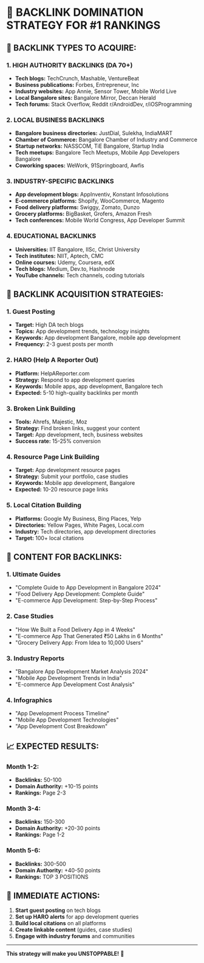 # 🚀 BACKLINK DOMINATION STRATEGY FOR #1 RANKINGS

## **🎯 BACKLINK TYPES TO ACQUIRE:**

### **1. HIGH AUTHORITY BACKLINKS (DA 70+)**
- **Tech blogs:** TechCrunch, Mashable, VentureBeat
- **Business publications:** Forbes, Entrepreneur, Inc
- **Industry websites:** App Annie, Sensor Tower, Mobile World Live
- **Local Bangalore sites:** Bangalore Mirror, Deccan Herald
- **Tech forums:** Stack Overflow, Reddit r/AndroidDev, r/iOSProgramming

### **2. LOCAL BUSINESS BACKLINKS**
- **Bangalore business directories:** JustDial, Sulekha, IndiaMART
- **Chamber of Commerce:** Bangalore Chamber of Industry and Commerce
- **Startup networks:** NASSCOM, TiE Bangalore, Startup India
- **Tech meetups:** Bangalore Tech Meetups, Mobile App Developers Bangalore
- **Coworking spaces:** WeWork, 91Springboard, Awfis

### **3. INDUSTRY-SPECIFIC BACKLINKS**
- **App development blogs:** AppInventiv, Konstant Infosolutions
- **E-commerce platforms:** Shopify, WooCommerce, Magento
- **Food delivery platforms:** Swiggy, Zomato, Dunzo
- **Grocery platforms:** BigBasket, Grofers, Amazon Fresh
- **Tech conferences:** Mobile World Congress, App Developer Summit

### **4. EDUCATIONAL BACKLINKS**
- **Universities:** IIT Bangalore, IISc, Christ University
- **Tech institutes:** NIIT, Aptech, CMC
- **Online courses:** Udemy, Coursera, edX
- **Tech blogs:** Medium, Dev.to, Hashnode
- **YouTube channels:** Tech channels, coding tutorials

## **📱 BACKLINK ACQUISITION STRATEGIES:**

### **1. Guest Posting**
- **Target:** High DA tech blogs
- **Topics:** App development trends, technology insights
- **Keywords:** App development Bangalore, mobile app development
- **Frequency:** 2-3 guest posts per month

### **2. HARO (Help A Reporter Out)**
- **Platform:** HelpAReporter.com
- **Strategy:** Respond to app development queries
- **Keywords:** Mobile apps, app development, Bangalore tech
- **Expected:** 5-10 high-quality backlinks per month

### **3. Broken Link Building**
- **Tools:** Ahrefs, Majestic, Moz
- **Strategy:** Find broken links, suggest your content
- **Target:** App development, tech, business websites
- **Success rate:** 15-25% conversion

### **4. Resource Page Link Building**
- **Target:** App development resource pages
- **Strategy:** Submit your portfolio, case studies
- **Keywords:** Mobile app development, Bangalore
- **Expected:** 10-20 resource page links

### **5. Local Citation Building**
- **Platforms:** Google My Business, Bing Places, Yelp
- **Directories:** Yellow Pages, White Pages, Local.com
- **Industry:** Tech directories, app development directories
- **Target:** 100+ local citations

## **🎯 CONTENT FOR BACKLINKS:**

### **1. Ultimate Guides**
- "Complete Guide to App Development in Bangalore 2024"
- "Food Delivery App Development: Complete Guide"
- "E-commerce App Development: Step-by-Step Process"

### **2. Case Studies**
- "How We Built a Food Delivery App in 4 Weeks"
- "E-commerce App That Generated ₹50 Lakhs in 6 Months"
- "Grocery Delivery App: From Idea to 10,000 Users"

### **3. Industry Reports**
- "Bangalore App Development Market Analysis 2024"
- "Mobile App Development Trends in India"
- "E-commerce App Development Cost Analysis"

### **4. Infographics**
- "App Development Process Timeline"
- "Mobile App Development Technologies"
- "App Development Cost Breakdown"

## **📈 EXPECTED RESULTS:**

### **Month 1-2:**
- **Backlinks:** 50-100
- **Domain Authority:** +10-15 points
- **Rankings:** Page 2-3

### **Month 3-4:**
- **Backlinks:** 150-300
- **Domain Authority:** +20-30 points
- **Rankings:** Page 1-2

### **Month 5-6:**
- **Backlinks:** 300-500
- **Domain Authority:** +40-50 points
- **Rankings:** TOP 3 POSITIONS

## **🚀 IMMEDIATE ACTIONS:**

1. **Start guest posting** on tech blogs
2. **Set up HARO alerts** for app development queries
3. **Build local citations** on all platforms
4. **Create linkable content** (guides, case studies)
5. **Engage with industry forums** and communities

---

**This strategy will make you UNSTOPPABLE!** 🚀

